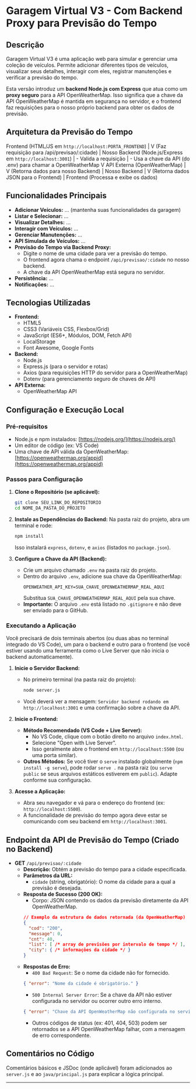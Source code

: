 # Garagem Virtual V3 - Com Backend Proxy para Previsão do Tempo

## Descrição

Garagem Virtual V3 é uma aplicação web para simular e gerenciar uma coleção de veículos. Permite adicionar diferentes tipos de veículos, visualizar seus detalhes, interagir com eles, registrar manutenções e verificar a previsão do tempo.

Esta versão introduz um **backend Node.js com Express** que atua como um **proxy seguro** para a API OpenWeatherMap. Isso significa que a chave da API OpenWeatherMap é mantida em segurança no servidor, e o frontend faz requisições para o nosso próprio backend para obter os dados de previsão.

## Arquitetura da Previsão do Tempo

Frontend (HTML/JS em `http://localhost:PORTA_FRONTEND`)
   |
   V (Faz requisição para /api/previsao/:cidade)
   |
Nosso Backend (Node.js/Express em `http://localhost:3001`)
   |  - Valida a requisição
   |  - Usa a chave da API (do .env) para chamar a OpenWeatherMap
   V
API Externa (OpenWeatherMap)
   |
   V (Retorna dados para nosso Backend)
   |
Nosso Backend
   |
   V (Retorna dados JSON para o Frontend)
   |
Frontend (Processa e exibe os dados)


## Funcionalidades Principais

*   **Adicionar Veículos:** ... (mantenha suas funcionalidades da garagem)
*   **Listar e Selecionar:** ...
*   **Visualizar Detalhes:** ...
*   **Interagir com Veículos:** ...
*   **Gerenciar Manutenções:** ...
*   **API Simulada de Veículos:** ...
*   **Previsão do Tempo via Backend Proxy:**
    *   Digite o nome de uma cidade para ver a previsão do tempo.
    *   O frontend agora chama o endpoint `/api/previsao/:cidade` no nosso backend.
    *   A chave da API OpenWeatherMap está segura no servidor.
*   **Persistência:** ...
*   **Notificações:** ...

## Tecnologias Utilizadas

*   **Frontend:**
    *   HTML5
    *   CSS3 (Variáveis CSS, Flexbox/Grid)
    *   JavaScript (ES6+, Módulos, DOM, Fetch API)
    *   LocalStorage
    *   Font Awesome, Google Fonts
*   **Backend:**
    *   Node.js
    *   Express.js (para o servidor e rotas)
    *   Axios (para requisições HTTP do servidor para a OpenWeatherMap)
    *   Dotenv (para gerenciamento seguro de chaves de API)
*   **API Externa:**
    *   OpenWeatherMap API

## Configuração e Execução Local

### Pré-requisitos

*   Node.js e npm instalados: [https://nodejs.org/](https://nodejs.org/)
*   Um editor de código (ex: VS Code)
*   Uma chave de API válida da OpenWeatherMap: [https://openweathermap.org/appid](https://openweathermap.org/appid)

### Passos para Configuração

1.  **Clone o Repositório (se aplicável):**
    ```bash
    git clone SEU_LINK_DO_REPOSITORIO
    cd NOME_DA_PASTA_DO_PROJETO
    ```

2.  **Instale as Dependências do Backend:**
    Na pasta raiz do projeto, abra um terminal e rode:
    ```bash
    npm install
    ```
    Isso instalará `express`, `dotenv`, e `axios` (listados no `package.json`).

3.  **Configure a Chave da API (Backend):**
    *   Crie um arquivo chamado `.env` na pasta raiz do projeto.
    *   Dentro do arquivo `.env`, adicione sua chave da OpenWeatherMap:
        ```env
        OPENWEATHER_API_KEY=SUA_CHAVE_OPENWEATHERMAP_REAL_AQUI
        ```
        Substitua `SUA_CHAVE_OPENWEATHERMAP_REAL_AQUI` pela sua chave.
    *   **Importante:** O arquivo `.env` está listado no `.gitignore` e não deve ser enviado para o GitHub.

### Executando a Aplicação

Você precisará de dois terminais abertos (ou duas abas no terminal integrado do VS Code), um para o backend e outro para o frontend (se você estiver usando uma ferramenta como o Live Server que não inicia o backend automaticamente).

1.  **Inicie o Servidor Backend:**
    *   No primeiro terminal (na pasta raiz do projeto):
        ```bash
        node server.js
        ```
    *   Você deverá ver a mensagem: `Servidor backend rodando em http://localhost:3001` e uma confirmação sobre a chave da API.

2.  **Inicie o Frontend:**
    *   **Método Recomendado (VS Code + Live Server):**
        *   No VS Code, clique com o botão direito no arquivo `index.html`.
        *   Selecione "Open with Live Server".
        *   Isso geralmente abre o frontend em `http://localhost:5500` (ou uma porta similar).
    *   **Outros Métodos:** Se você tiver o `serve` instalado globalmente (`npm install -g serve`), pode rodar `serve .` na pasta raiz (ou `serve public` se seus arquivos estáticos estiverem em `public`). Adapte conforme sua configuração.

3.  **Acesse a Aplicação:**
    *   Abra seu navegador e vá para o endereço do frontend (ex: `http://localhost:5500`).
    *   A funcionalidade de previsão do tempo agora deve estar se comunicando com seu backend em `http://localhost:3001`.

## Endpoint da API de Previsão do Tempo (Criado no Backend)

*   **GET** `/api/previsao/:cidade`
    *   **Descrição:** Obtém a previsão do tempo para a cidade especificada.
    *   **Parâmetros da URL:**
        *   `cidade` (string, obrigatório): O nome da cidade para a qual a previsão é desejada.
    *   **Resposta de Sucesso (200 OK):**
        *   Corpo: JSON contendo os dados da previsão diretamente da API OpenWeatherMap.
        ```json
        // Exemplo da estrutura de dados retornada (da OpenWeatherMap)
        {
          "cod": "200",
          "message": 0,
          "cnt": 40,
          "list": [ /* array de previsões por intervalo de tempo */ ],
          "city": { /* informações da cidade */ }
        }
        ```
    *   **Respostas de Erro:**
        *   `400 Bad Request`: Se o nome da cidade não for fornecido.
          ```json
          { "error": "Nome da cidade é obrigatório." }
          ```
        *   `500 Internal Server Error`: Se a chave da API não estiver configurada no servidor ou ocorrer outro erro interno.
          ```json
          { "error": "Chave da API OpenWeatherMap não configurada no servidor." }
          ```
        *   Outros códigos de status (ex: 401, 404, 503) podem ser retornados se a API OpenWeatherMap falhar, com a mensagem de erro correspondente.

## Comentários no Código

Comentários básicos e JSDoc (onde aplicável) foram adicionados ao `server.js` e ao `java/principal.js` para explicar a lógica principal.

---